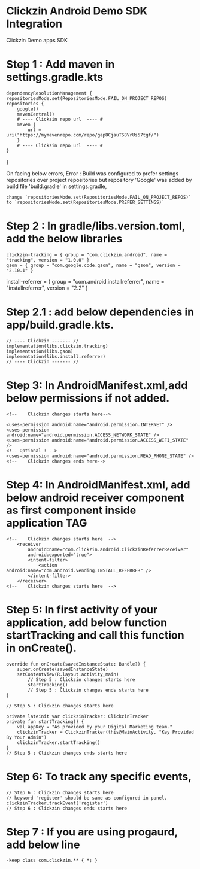 # Clickzin Android Demo SDK Integration

Clickzin Demo apps SDK

# Step 1 : Add maven in settings.gradle.kts

    dependencyResolutionManagement {
    repositoriesMode.set(RepositoriesMode.FAIL_ON_PROJECT_REPOS)
    repositories {
        google()
        mavenCentral()
        # ---- Clickzin repo url  ---- #
        maven {
            url = uri("https://mymavenrepo.com/repo/gap8CjauTS8VrUs57tgf/")
        }
        # ---- Clickzin repo url  ---- #
    }

}

On facing below errors,
Error : Build was configured to prefer settings repositories over project repositories but
repository 'Google' was added by build file 'build.gradle' in settings.gradle,

    change `repositoriesMode.set(RepositoriesMode.FAIL_ON_PROJECT_REPOS)`
    to `repositoriesMode.set(RepositoriesMode.PREFER_SETTINGS)`

# Step 2 : In gradle/libs.version.toml, add the below libraries

    clickzin-tracking = { group = "com.clickzin.android", name = "tracking", version = "1.0.0" }
    gson = { group = "com.google.code.gson", name = "gson", version = "2.10.1" }
install-referrer = { group = "com.android.installreferrer", name = "installreferrer", version = "2.2" }

# Step 2.1 : add below dependencies in app/build.gradle.kts.

    // ---- Clickzin ------- //
    implementation(libs.clickzin.tracking)
    implementation(libs.gson)
    implementation(libs.install.referrer)
    // ---- Clickzin ------- //

# Step 3: In AndroidManifest.xml,add below permissions if not added.

    <!--    Clickzin changes starts here-->

    <uses-permission android:name="android.permission.INTERNET" />
    <uses-permission android:name="android.permission.ACCESS_NETWORK_STATE" />
    <uses-permission android:name="android.permission.ACCESS_WIFI_STATE" />
    <!-- Optional : -->
    <uses-permission android:name="android.permission.READ_PHONE_STATE" />
    <!--    Clickzin changes ends here-->

# Step 4: In AndroidManifest.xml, add below android receiver component as first component inside application TAG

    <!--    Clickzin changes starts here  -->
        <receiver
            android:name="com.clickzin.android.ClickzinReferrerReceiver"
            android:exported="true">
            <intent-filter>
                <action android:name="com.android.vending.INSTALL_REFERRER" />
            </intent-filter>
        </receiver>
    <!--    Clickzin changes starts here  -->

# Step 5: In first activity of your application, add below function startTracking and call this  function in onCreate().

    override fun onCreate(savedInstanceState: Bundle?) {
        super.onCreate(savedInstanceState)
        setContentView(R.layout.activity_main)
            // Step 5 : Clickzin changes starts here
            startTracking()
            // Step 5 : Clickzin changes ends starts here
    }

    // Step 5 : Clickzin changes starts here

    private lateinit var clickzinTracker: ClickzinTracker
    private fun startTracking() {
        val appKey = "As provided by your Digital Marketing team."
        clickzinTracker = ClickzinTracker(this@MainActivity, "Key Provided By Your Admin")
        clickzinTracker.startTracking()
    }
    // Step 5 : Clickzin changes ends starts here

# Step 6: To track any specific events,

    // Step 6 : Clickzin changes starts here
    // keyword 'register' should be same as configured in panel.
    clickzinTracker.trackEvent('register')
    // Step 6 : Clickzin changes ends starts here

# Step 7 : If you are using progaurd, add below line

    -keep class com.clickzin.** { *; }


